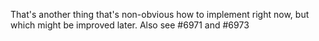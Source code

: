 That's another thing that's non-obvious how to implement right now, but which might be improved later. Also see #6971 and #6973
